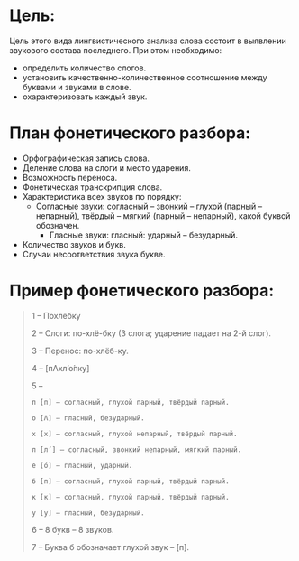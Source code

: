 # Цель:
Цель этого вида лингвистического анализа слова состоит в выявлении  звукового состава последнего. При этом необходимо:

 - определить количество слогов.
 - установить качественно-количественное соотношение между буквами и звуками в слове.
 - охарактеризовать каждый звук.

# План фонетического разбора:

 - Орфографическая запись слова.
 - Деление слова на слоги и место ударения.
 - Возможность переноса.
 - Фонетическая транскрипция слова.
 - Характеристика всех звуков по порядку:
    - Согласные звуки: согласный – звонкий – глухой (парный – непарный), твёрдый – мягкий (парный – непарный), какой буквой обозначен.
       - Гласные звуки: гласный: ударный – безударный.
 - Количество звуков и букв.
 - Случаи несоответствия звука букве.

# Пример фонетического разбора:

> 1 – Похлёбку
> 
> 2 – Слоги: по-хлё-бку (3 слога; ударение падает на 2-й слог).
> 
> 3 – Перенос: по-хлёб-ку.
> 
> 4 – [пΛхл’о́пку]
> 
> 5 – 
> 
>     п [п] – согласный, глухой парный, твёрдый парный.
> 
>     о [Λ] – гласный, безударный.
> 
>     х [х] – согласный, глухой непарный, твёрдый парный.
> 
>     л [л’] – согласный, звонкий непарный, мягкий парный.
> 
>     ё [о́] – гласный, ударный.
> 
>     б [п] – согласный, глухой парный, твёрдый парный.
> 
>     к [к] – согласный, глухой парный, твёрдый парный.
> 
>     у [у] – гласный, безударный.
> 
> 6 – 8 букв – 8 звуков.
> 
> 7 – Буква б обозначает глухой звук – [п].
